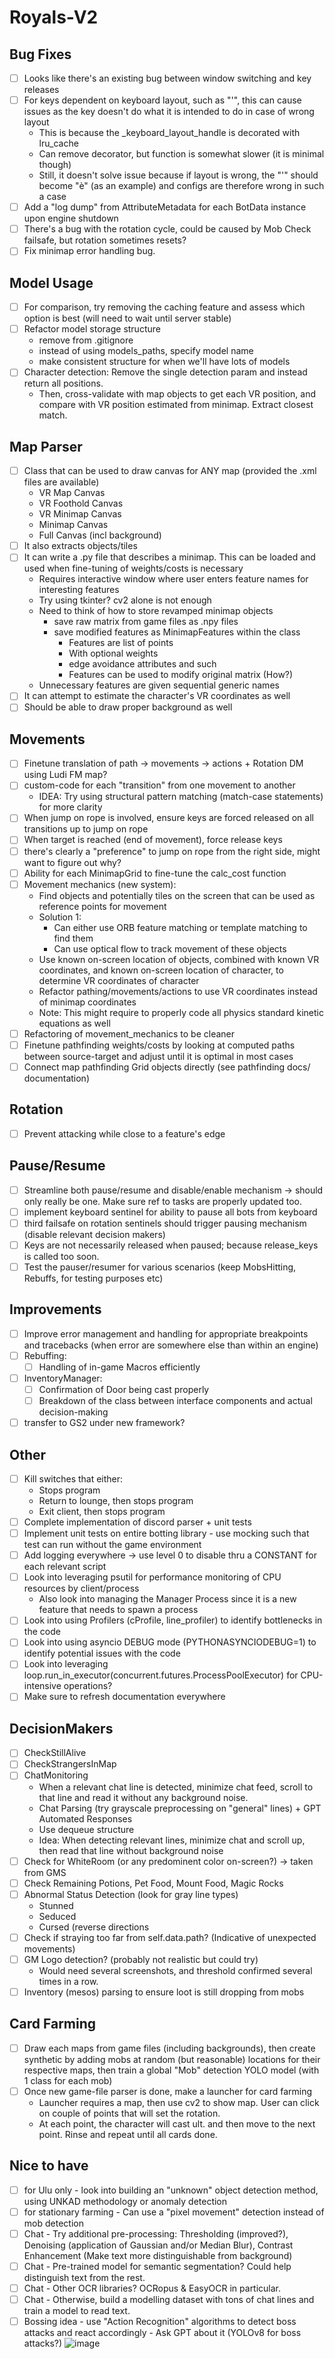 # Royals-V2

## Bug Fixes
- [ ] Looks like there's an existing bug between window switching and key releases
- [ ] For keys dependent on keyboard layout, such as "'", this can cause issues as the key doesn't do what it is intended to do in case of wrong layout
  - This is because the _keyboard_layout_handle is decorated with lru_cache
  - Can remove decorator, but function is somewhat slower (it is minimal though)
  - Still, it doesn't solve issue because if layout is wrong, the "'" should become "è" (as an example) and configs are therefore wrong in such a case
- [ ] Add a "log dump" from AttributeMetadata for each BotData instance upon engine shutdown
- [ ] There's a bug with the rotation cycle, could be caused by Mob Check failsafe, but rotation sometimes resets?
- [ ] Fix minimap error handling bug.

## Model Usage
- [ ] For comparison, try removing the caching feature and assess which option is best (will need to wait until server stable)
- [ ] Refactor model storage structure 
  - remove from .gitignore
  - instead of using models_paths, specify model name
  - make consistent structure for when we'll have lots of models
- [ ] Character detection: Remove the single detection param and instead return all positions.
  - Then, cross-validate with map objects to get each VR position, and compare with VR position estimated from minimap. Extract closest match.

## Map Parser
- [ ] Class that can be used to draw canvas for ANY map (provided the .xml files are available)
  - VR Map Canvas
  - VR Foothold Canvas
  - VR Minimap Canvas
  - Minimap Canvas
  - Full Canvas (incl background)
- [ ] It also extracts objects/tiles
- [ ] It can write a .py file that describes a minimap. This can be loaded and used when fine-tuning of weights/costs is necessary
  - Requires interactive window where user enters feature names for interesting features
  - Try using tkinter? cv2 alone is not enough
  - Need to think of how to store revamped minimap objects
    - save raw matrix from game files as .npy files
    - save modified features as MinimapFeatures within the class
      - Features are list of points
      - With optional weights
      - edge avoidance attributes and such
      - Features can be used to modify original matrix (How?)
  - Unnecessary features are given sequential generic names
- [ ] It can attempt to estimate the character's VR coordinates as well
- [ ] Should be able to draw proper background as well

## Movements
- [ ] Finetune translation of path -> movements -> actions + Rotation DM using Ludi FM map?
- [ ] custom-code for each "transition" from one movement to another
  - IDEA: Try using structural pattern matching (match-case statements) for more clarity
- [ ] When jump on rope is involved, ensure keys are forced released on all transitions up to jump on rope
- [ ] When target is reached (end of movement), force release keys
- [ ] there's clearly a "preference" to jump on rope from the right side, might want to figure out why?
- [ ] Ability for each MinimapGrid to fine-tune the calc_cost function
- [ ] Movement mechanics (new system):
  - Find objects and potentially tiles on the screen that can be used as reference points for movement
  - Solution 1:
    - Can either use ORB feature matching or template matching to find them
    - Can use optical flow to track movement of these objects
  - Use known on-screen location of objects, combined with known VR coordinates, and known on-screen location of character, to determine VR coordinates of character
  - Refactor pathing/movements/actions to use VR coordinates instead of minimap coordinates
  - Note: This might require to properly code all physics standard kinetic equations as well
- [ ] Refactoring of movement_mechanics to be cleaner
- [ ] Finetune pathfinding weights/costs by looking at computed paths between source-target and adjust until it is optimal in most cases
- [ ] Connect map pathfinding Grid objects directly (see pathfinding docs/ documentation)

## Rotation
- [ ] Prevent attacking while close to a feature's edge

## Pause/Resume
- [ ] Streamline both pause/resume and disable/enable mechanism -> should only really be one. Make sure ref to tasks are properly updated too.
- [ ] implement keyboard sentinel for ability to pause all bots from keyboard
- [ ] third failsafe on rotation sentinels should trigger pausing mechanism (disable relevant decision makers)
- [ ] Keys are not necessarily released when paused; because release_keys is called too soon.
- [ ] Test the pauser/resumer for various scenarios (keep MobsHitting, Rebuffs, for testing purposes etc)

## Improvements
- [ ] Improve error management and handling for appropriate breakpoints and tracebacks (when error are somewhere else than within an engine)
- [ ] Rebuffing:
  - [ ] Handling of in-game Macros efficiently
   
- [ ] InventoryManager:
  - [ ] Confirmation of Door being cast properly
  - [ ] Breakdown of the class between interface components and actual decision-making
- [ ] transfer to GS2 under new framework?

## Other
- [ ] Kill switches that either:
    - Stops program
    - Return to lounge, then stops program
    - Exit client, then stops program
- [ ] Complete implementation of discord parser + unit tests
- [ ] Implement unit tests on entire botting library - use mocking such that test can run without the game environment
- [ ] Add logging everywhere -> use level 0 to disable thru a CONSTANT for each relevant script
- [ ] Look into leveraging psutil for performance monitoring of CPU resources by client/process
  - Also look into managing the Manager Process since it is a new feature that needs to spawn a process
- [ ] Look into using Profilers (cProfile, line_profiler) to identify bottlenecks in the code
- [ ] Look into using asyncio DEBUG mode (PYTHONASYNCIODEBUG=1) to identify potential issues with the code
- [ ] Look into leveraging loop.run_in_executor(concurrent.futures.ProcessPoolExecutor) for CPU-intensive operations?
- [ ] Make sure to refresh documentation everywhere

## DecisionMakers
- [ ] CheckStillAlive
- [ ] CheckStrangersInMap
- [ ] ChatMonitoring
  - When a relevant chat line is detected, minimize chat feed, scroll to that line and read it without any background noise.
  - Chat Parsing (try grayscale preprocessing on "general" lines) + GPT Automated Responses
  - Use dequeue structure
  - Idea: When detecting relevant lines, minimize chat and scroll up, then read that line without background noise
- [ ] Check for WhiteRoom (or any predominent color on-screen?) -> taken from GMS
- [ ] Check Remaining Potions, Pet Food, Mount Food, Magic Rocks
- [ ] Abnormal Status Detection (look for gray line types)
  - Stunned
  - Seduced
  - Cursed (reverse directions
- [ ] Check if straying too far from self.data.path? (Indicative of unexpected movements)
- [ ] GM Logo detection? (probably not realistic but could try)
    - Would need several screenshots, and threshold confirmed several times in a row.
- [ ] Inventory (mesos) parsing to ensure loot is still dropping from mobs

## Card Farming
- [ ] Draw each maps from game files (including backgrounds), then create synthetic by adding mobs at random (but reasonable) locations for their respective maps, then train a global "Mob" detection YOLO model (with 1 class for each mob)
- [ ] Once new game-file parser is done, make a launcher for card farming
  - Launcher requires a map, then use cv2 to show map. User can click on couple of points that will set the rotation.
  - At each point, the character will cast ult. and then move to the next point. Rinse and repeat until all cards done.

## Nice to have
  - [ ] for Ulu only - look into building an "unknown" object detection method, using UNKAD methodology or anomaly detection
  - [ ] for stationary farming - Can use a "pixel movement" detection instead of mob detection
  - [ ] Chat - Try additional pre-processing: Thresholding (improved?), Denoising (application of Gaussian and/or Median Blur), Contrast Enhancement (Make text more distinguishable from background)
  - [ ] Chat - Pre-trained model for semantic segmentation? Could help distinguish text from the rest.
  - [ ] Chat - Other OCR libraries? OCRopus & EasyOCR in particular.
  - [ ] Chat - Otherwise, build a modelling dataset with tons of chat lines and train a model to read text.
  - [ ] Bossing idea - use "Action Recognition" algorithms to detect boss attacks and react accordingly - Ask GPT about it (YOLOv8 for boss attacks?)
![image](https://github.com/FlawlessNa/Royals-V2/assets/106719178/c2620077-d36e-4a8d-b39b-f200a196cd2e)
